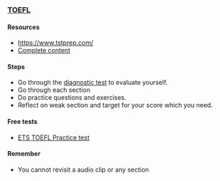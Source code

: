 ### [TOEFL](https://www.ets.org/toefl.html)

#### Resources

- https://www.tstprep.com/
- [Complete content](https://drive.google.com/drive/folders/1szlh4B1MYnIpySTUEaldiiHA94u1j8eu?usp=share_link)

#### Steps

- Go through the [diagnostic test](https://github.com/napsterhopes/English_Competency/blob/main/TOEFL/Diagnostic%2BTest.pdf) to evaluate yourself.
- Go through each section
- Do practice questions and exercises.
- Reflect on weak section and target for your score which you need.

#### Free tests

- [ETS TOEFL Practice test](https://www.ets.org/toefl/test-takers/ibt/prepare/practice-tests.html)


#### Remember

- You cannot revisit a audio clip or any section
